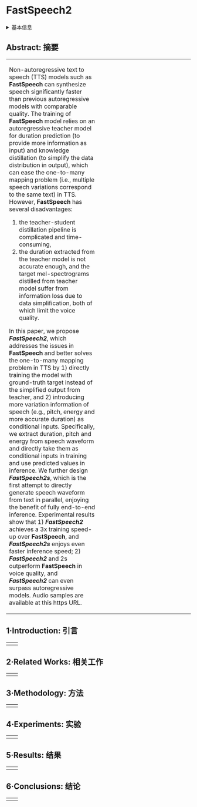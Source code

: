 # FastSpeech2

<details>
<summary>基本信息</summary>

- 标题: "FastSpeech2: Fast and High-Quality End-to-End Text-to-Speech"
- 作者:
  - 01 Yi Ren (任意)
  - 02 Chenxu Hu
  - 03 Xu Tan (谭旭)
  - 04 Tao Qin (秦涛)
  - 05 Sheng Zhao (赵胜)
  - 06 Zhou Zhao (赵洲)
  - 07 Tie-Yan Liu (刘铁岩)
- 链接:
  - [ArXiv](https://arxiv.org/abs/2006.04558)
  - [Publication](https://openreview.net/forum?id=piLPYqxtWuA)
  - [Github]
    - 2020.06.25 [ming024/FastSpeech2](https://github.com/ming024/FastSpeech2) 论文 v1 版本
    - 2023.11.28 [open-mmlab/Amphion](https://github.com/open-mmlab/Amphion/tree/main/models/tts/fastspeech2)
  - [Demo](https://speechresearch.github.io/fastspeech2/)
- 文件:
  - [ArXiv](_PDF/2006.04558v8__FastSpeech2__Fast&High-Quality_End-To-End_TTS.pdf)
  - [Publication](_PDF/2006.04558p0__FastSpeech2__ICLR2021.pdf)

</details>

## Abstract: 摘要

<table><tr><td width="50%">

Non-autoregressive text to speech (TTS) models such as **FastSpeech** can synthesize speech significantly faster than previous autoregressive models with comparable quality.
The training of **FastSpeech** model relies on an autoregressive teacher model for duration prediction (to provide more information as input) and knowledge distillation (to simplify the data distribution in output), which can ease the one-to-many mapping problem (i.e., multiple speech variations correspond to the same text) in TTS.
However, **FastSpeech** has several disadvantages:
1) the teacher-student distillation pipeline is complicated and time-consuming,
2) the duration extracted from the teacher model is not accurate enough, and the target mel-spectrograms distilled from teacher model suffer from information loss due to data simplification, both of which limit the voice quality.

In this paper, we propose ***FastSpeech2***, which addresses the issues in **FastSpeech** and better solves the one-to-many mapping problem in TTS by 1) directly training the model with ground-truth target instead of the simplified output from teacher, and 2) introducing more variation information of speech (e.g., pitch, energy and more accurate duration) as conditional inputs.
Specifically, we extract duration, pitch and energy from speech waveform and directly take them as conditional inputs in training and use predicted values in inference.
We further design ***FastSpeech2s***, which is the first attempt to directly generate speech waveform from text in parallel, enjoying the benefit of fully end-to-end inference.
Experimental results show that 1) ***FastSpeech2*** achieves a 3x training speed-up over **FastSpeech**, and ***FastSpeech2s*** enjoys even faster inference speed; 2) ***FastSpeech2*** and 2s outperform **FastSpeech** in voice quality, and ***FastSpeech2*** can even surpass autoregressive models.
Audio samples are available at this https URL.

</td><td>

</td></tr></table>

## 1·Introduction: 引言

<table><tr><td width="50%">

</td></tr></table>

## 2·Related Works: 相关工作

<table><tr><td width="50%">

</td></tr></table>

## 3·Methodology: 方法

<table><tr><td width="50%">

</td></tr></table>

## 4·Experiments: 实验

<table><tr><td width="50%">

</td></tr></table>

## 5·Results: 结果

<table><tr><td width="50%">

</td></tr></table>

## 6·Conclusions: 结论

<table><tr><td width="50%">

</td></tr></table>
